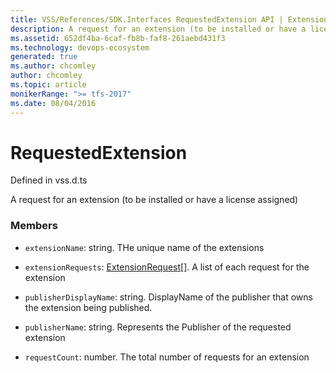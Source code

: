 ```yaml
---
title: VSS/References/SDK.Interfaces RequestedExtension API | Extensions for Azure DevOps Services
description: A request for an extension (to be installed or have a license assigned)
ms.assetid: 652df4ba-6caf-fb8b-faf8-261aebd431f3
ms.technology: devops-ecosystem
generated: true
ms.author: chcomley
author: chcomley
ms.topic: article
monikerRange: ">= tfs-2017"
ms.date: 08/04/2016
---
```


# RequestedExtension

Defined in vss.d.ts

A request for an extension (to be installed or have a license assigned)

### Members

- `extensionName`: string. THe unique name of the extensions

- `extensionRequests`: [ExtensionRequest](../../../VSS/References/SDK_Interfaces/ExtensionRequest.md)[]. A list of each request for the extension

- `publisherDisplayName`: string. DisplayName of the publisher that owns the extension being published.

- `publisherName`: string. Represents the Publisher of the requested extension

- `requestCount`: number. The total number of requests for an extension
